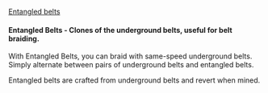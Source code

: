 [Entangled belts](/entangled.png)

#### Entangled Belts - Clones of the underground belts, useful for belt braiding.  

With Entangled Belts, you can braid with same-speed underground belts.  
Simply alternate between pairs of underground belts and entangled belts.  

Entangled belts are crafted from underground belts and revert when mined.  
